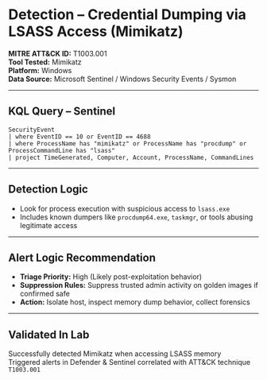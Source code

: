 # Detection – Credential Dumping via LSASS Access (Mimikatz)

**MITRE ATT&CK ID:** T1003.001  
**Tool Tested:** Mimikatz  
**Platform:** Windows  
**Data Source:** Microsoft Sentinel / Windows Security Events / Sysmon

---

## KQL Query – Sentinel

```kql
SecurityEvent
| where EventID == 10 or EventID == 4688
| where ProcessName has "mimikatz" or ProcessName has "procdump" or ProcessCommandLine has "lsass"
| project TimeGenerated, Computer, Account, ProcessName, CommandLines
```
---

## Detection Logic

- Look for process execution with suspicious access to `lsass.exe`
- Includes known dumpers like `procdump64.exe`, `taskmgr`, or tools abusing legitimate access

---

## Alert Logic Recommendation

- **Triage Priority:** High (Likely post-exploitation behavior)
- **Suppression Rules:** Suppress trusted admin activity on golden images if confirmed safe
- **Action:** Isolate host, inspect memory dump behavior, collect forensics

---

## Validated In Lab

Successfully detected Mimikatz when accessing LSASS memory  
Triggered alerts in Defender & Sentinel correlated with ATT&CK technique `T1003.001`
